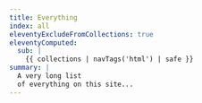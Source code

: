 ```yaml
---
title: Everything
index: all
eleventyExcludeFromCollections: true
eleventyComputed:
  sub: |
    {{ collections | navTags('html') | safe }}
summary: |
  A very long list
  of everything on this site...
---
```

